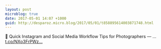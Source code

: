 ```yaml
---
layout: post
microblog: true
date: 2017-05-01 14:07 +1000
guid: http://desparoz.micro.blog/2017/05/01/t858895614003871748.html
---
```

🔗 Quick Instagram and Social Media Workflow Tips for Photographers — ... [t.co/NXo3FrPWz...](https://t.co/NXo3FrPWzA)
